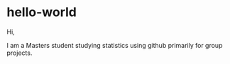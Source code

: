 # hello-world

Hi, 

I am a Masters student studying statistics using github primarily for group projects.

